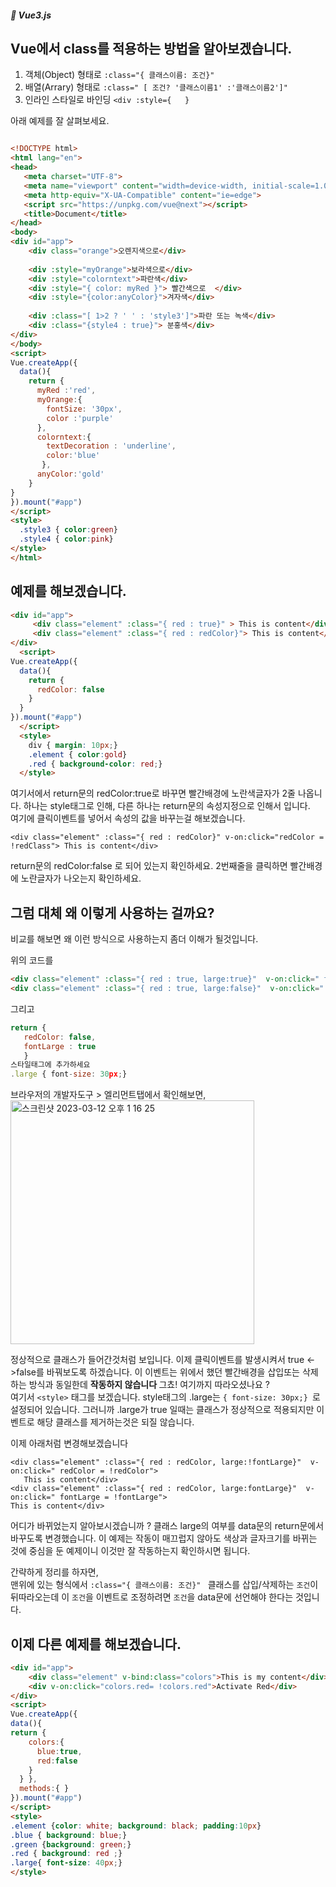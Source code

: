 ##### 🌵 Vue3.js

## Vue에서 class를 적용하는 방법을 알아보겠습니다.

1. 객체(Object) 형태로 
``` :class="{ 클래스이름: 조건}"  ```
2. 배열(Arrary) 형태로
``` :class=" [ 조건? '클래스이름1' :'클래스이름2']"  ```
3. 인라인 스타일로 바인딩
``` <div :style={   }  ``` 


아래 예제를 잘 살펴보세요. 
``` html

<!DOCTYPE html>
<html lang="en">
<head>
   <meta charset="UTF-8">
   <meta name="viewport" content="width=device-width, initial-scale=1.0">
   <meta http-equiv="X-UA-Compatible" content="ie=edge">
   <script src="https://unpkg.com/vue@next"></script>
   <title>Document</title>
</head>
<body>
<div id="app">
    <div class="orange">오렌지색으로</div>
   
    <div :style="myOrange">보라색으로</div>
    <div :style="colorntext">파란색</div>
    <div :style="{ color: myRed }"> 빨간색으로  </div>
    <div :style="{color:anyColor}">겨자색</div>
   
    <div :class="[ 1>2 ? ' ' : 'style3']">파란 또는 녹색</div>
    <div :class="{style4 : true}"> 분홍색</div>
</div>
</body>
<script> 
Vue.createApp({
  data(){
    return {
      myRed :'red',
      myOrange:{
        fontSize: '30px',
        color :'purple'
      },
      colorntext:{
        textDecoration : 'underline',
        color:'blue'
       },
      anyColor:'gold'
    }   
}
}).mount("#app")
</script>
<style>
  .style3 { color:green}
  .style4 { color:pink}
</style>
</html>
```

## 예제를 해보겠습니다.

``` html
<div id="app">
     <div class="element" :class="{ red : true}" > This is content</div>
     <div class="element" :class="{ red : redColor}"> This is content</div>
</div>
  <script>
Vue.createApp({
  data(){
    return {
      redColor: false
    }
  }
}).mount("#app")
  </script>
  <style>
    div { margin: 10px;}
    .element { color:gold}
    .red { background-color: red;}
  </style>
```
여기서에서 return문의 redColor:true로 바꾸면 빨간배경에 노란색글자가 2줄 나옵니다. 하나는 style태그로 인해, 다른 하나는 return문의 속성지정으로 인해서 입니다.   
여기에 클릭이벤트를 넣어서 속성의 값을 바꾸는걸 해보겠습니다.  

``` <div class="element" :class="{ red : redColor}" v-on:click="redColor = !redClass"> This is content</div> ```  
      
return문의 redColor:false 로 되어 있는지 확인하세요. 2번째줄을 클릭하면 빨간배경에 노란글자가 나오는지 확인하세요.

## 그럼 대체 왜 이렇게 사용하는 걸까요?
비교를 해보면 왜 이런 방식으로 사용하는지 좀더 이해가 될것입니다. 

위의 코드를
``` html
<div class="element" :class="{ red : true, large:true}"  v-on:click=" fontLarge= !fontLarge"> This is content</div>
<div class="element" :class="{ red : true, large:false}"  v-on:click=" large= !large"> This is content</div>
```   
그리고 
``` javascript
return {
   redColor: false,
   fontLarge : true
   }
스타일태그에 추가하세요
.large { font-size: 30px;}
``` 
브라우저의 개발자도구 > 엘리먼트탭에서 확인해보면,   
<img width="390" alt="스크린샷 2023-03-12 오후 1 16 25" src="https://user-images.githubusercontent.com/48478079/224524003-04fcdd47-f8cd-42c8-b844-97f9ea9c0e2c.png">

정상적으로 클래스가 들어간것처럼 보입니다. 이제 클릭이벤트를 발생시켜서 true <->false를 바꿔보도록 하겠습니다. 이 이벤트는 위에서 했던 빨간배경을 삽입또는 삭제하는 방식과 동일한데 <b> 작동하지 않습니다 </b> 그쵸! 여기까지 따라오셨나요 ?   
여기서 ```<style>``` 태그를 보겠습니다.  style태그의 .large는 ``` { font-size: 30px;}  ```로 설정되어 있습니다. 그러니까 .large가 true 일때는 클래스가 정상적으로 적용되지만 이벤트로 해당 클래스를 제거하는것은 되질 않습니다.   

이제 아래처럼 변경해보겠습니다  
```  
<div class="element" :class="{ red : redColor, large:!fontLarge}"  v-on:click=" redColor = !redColor"> 
   This is content</div>
<div class="element" :class="{ red : redColor, large:fontLarge}"  v-on:click=" fontLarge = !fontLarge"> 
This is content</div>
```   
어디가 바뀌었는지 알아보시겠습니까 ?
클래스 large의 여부를 data문의 return문에서 바꾸도록 변경했습니다.  이 예제는 작동이 매끄럽지 않아도 색상과 글자크기를 바뀌는 것에 중심을 둔 예제이니 이것만 잘 작동하는지 확인하시면 됩니다.    

간략하게 정리를 하자면,   
맨위에 있는 형식에서   ``` :class="{ 클래스이름: 조건}"  ``` 클래스를 삽입/삭제하는 ``` 조건 ```이 뒤따라오는데 이 ``` 조건 ```을 이벤트로 조정하려면 ``` 조건 ```을 data문에 선언해야 한다는 것입니다.  


## 이제 다른 예제를 해보겠습니다.
``` html
<div id="app">
    <div class="element" v-bind:class="colors">This is my content</div>
    <div v-on:click="colors.red= !colors.red">Activate Red</div>
</div>
<script>
Vue.createApp({
data(){
return {
    colors:{
      blue:true,
      red:false
    }
  } },
  methods:{ }
}).mount("#app")
</script>
<style>
.element {color: white; background: black; padding:10px}
.blue { background: blue;}
.green {background: green;}
.red { background: red ;}
.large{ font-size: 40px;}
</style>
```  





